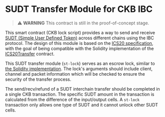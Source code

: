 # SUDT Transfer Module for CKB IBC

> :warning: **WARNING** This contract is still in the proof-of-concept stage.

This smart contract (CKB lock script) provides a way to send and receive [SUDT (Simple User Defined Token)](https://github.com/nervosnetwork/rfcs/blob/master/rfcs/0025-simple-udt/0025-simple-udt.md) across different chains using the IBC protocol. The design of this module is based on the [ICS20 specification](https://github.com/cosmos/ibc/blob/main/spec/app/ics-020-fungible-token-transfer/README.md), with the goal of being compatible with the Solidity implementation of the [ICS20Transfer](https://github.com/synapseweb3/ibc-solidity-contract/blob/master/contracts/apps/20-transfer/ICS20Transfer.sol) contract.

This SUDT transfer module (`st-lock`) serves as an escrow lock, similar to [the Solidity implementation](https://github.com/synapseweb3/ibc-solidity-contract/blob/6c025378ab2640fe5b1c4ffa2a9e936659d88101/contracts/apps/20-transfer/ICS20Transfer.sol#L163). The lock's arguments should include client, channel and packet information which will be checked to ensure the security of the transfer process.

The send/recv/refund of a SUDT interchain transfer should be completed in a single CKB transaction. The specific SUDT amount in the transaction is calculated from the difference of the input/output cells. A `st-lock` transaction only allows one type of SUDT and it cannot unlock other SUDT cells.
